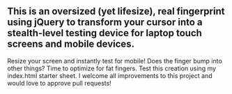 ## This is an oversized (yet lifesize), real fingerprint using jQuery to transform your cursor into a stealth-level testing device for laptop touch screens and mobile devices. ## 
Resize your screen and instantly test for mobile! Does the finger bump into other things? Time to
optimize for fat fingers. Test this creation using my index.html starter sheet. I welcome all improvements to this project and would love to approve pull requests!

